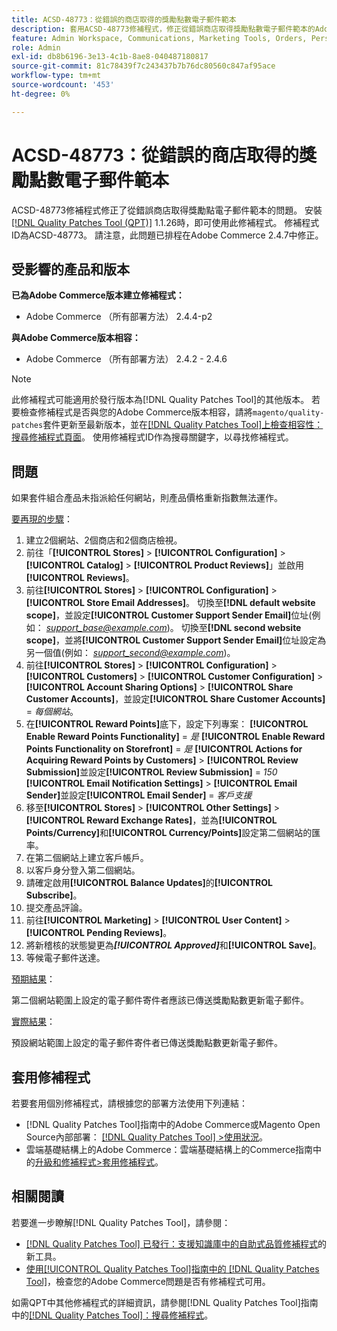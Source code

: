 ```yaml
---
title: ACSD-48773：從錯誤的商店取得的獎勵點數電子郵件範本
description: 套用ACSD-48773修補程式，修正從錯誤商店取得獎勵點數電子郵件範本的Adobe Commerce問題。
feature: Admin Workspace, Communications, Marketing Tools, Orders, Personalization, Rewards
role: Admin
exl-id: db8b6196-3e13-4c1b-8ae8-040487180817
source-git-commit: 81c78439f7c243437b7b76dc80560c847af95ace
workflow-type: tm+mt
source-wordcount: '453'
ht-degree: 0%

---
```


# ACSD-48773：從錯誤的商店取得的獎勵點數電子郵件範本

ACSD-48773修補程式修正了從錯誤商店取得獎勵點電子郵件範本的問題。 安裝[[!DNL Quality Patches Tool (QPT)]](https://experienceleague.adobe.com/zh-hant/docs/commerce-knowledge-base/kb/announcements/commerce-announcements/magento-quality-patches-released-new-tool-to-self-serve-quality-patches) 1.1.26時，即可使用此修補程式。 修補程式ID為ACSD-48773。 請注意，此問題已排程在Adobe Commerce 2.4.7中修正。

## 受影響的產品和版本

**已為Adobe Commerce版本建立修補程式：**

* Adobe Commerce （所有部署方法） 2.4.4-p2

**與Adobe Commerce版本相容：**

* Adobe Commerce （所有部署方法） 2.4.2 - 2.4.6

>[!NOTE]
>
>此修補程式可能適用於發行版本為[!DNL Quality Patches Tool]的其他版本。 若要檢查修補程式是否與您的Adobe Commerce版本相容，請將`magento/quality-patches`套件更新至最新版本，並在[[!DNL Quality Patches Tool]上檢查相容性：搜尋修補程式頁面](https://experienceleague.adobe.com/tools/commerce-quality-patches/index.html?lang=zh-Hant)。 使用修補程式ID作為搜尋關鍵字，以尋找修補程式。

## 問題

如果套件組合產品未指派給任何網站，則產品價格重新指數無法運作。

<u>要再現的步驟</u>：

1. 建立2個網站、2個商店和2個商店檢視。
1. 前往「**[!UICONTROL Stores]** > **[!UICONTROL Configuration]** > **[!UICONTROL Catalog]** > **[!UICONTROL Product Reviews]**」並啟用&#x200B;**[!UICONTROL Reviews]**。
1. 前往&#x200B;**[!UICONTROL Stores]** > **[!UICONTROL Configuration]** > **[!UICONTROL Store Email Addresses]**。
切換至&#x200B;**[!DNL default website scope]**，並設定&#x200B;**[!UICONTROL Customer Support Sender Email]**&#x200B;位址(例如： *support_base@example.com*)。
切換至&#x200B;**[!DNL second website scope]**，並將&#x200B;**[!UICONTROL Customer Support Sender Email]**&#x200B;位址設定為另一個值(例如： *support_second@example.com*)。
1. 前往&#x200B;**[!UICONTROL Stores]** > **[!UICONTROL Configuration]** > **[!UICONTROL Customers]** > **[!UICONTROL Customer Configuration]** > **[!UICONTROL Account Sharing Options]** > **[!UICONTROL Share Customer Accounts]**，並設定&#x200B;**[!UICONTROL Share Customer Accounts]** = *每個網站*。
1. 在&#x200B;**[!UICONTROL Reward Points]**&#x200B;底下，設定下列專案：
   **[!UICONTROL Enable Reward Points Functionality]** = *是*
   **[!UICONTROL Enable Reward Points Functionality on Storefront]** = *是*
   **[!UICONTROL Actions for Acquiring Reward Points by Customers]** > **[!UICONTROL Review Submission]**&#x200B;並設定&#x200B;**[!UICONTROL Review Submission]** = *150*
   **[!UICONTROL Email Notification Settings]** > **[!UICONTROL Email Sender]**&#x200B;並設定&#x200B;**[!UICONTROL Email Sender]** = *客戶支援*
1. 移至&#x200B;**[!UICONTROL Stores]** > **[!UICONTROL Other Settings]** > **[!UICONTROL Reward Exchange Rates]**，並為&#x200B;**[!UICONTROL Points/Currency]**&#x200B;和&#x200B;**[!UICONTROL Currency/Points]**&#x200B;設定第二個網站的匯率。
1. 在第二個網站上建立客戶帳戶。
1. 以客戶身分登入第二個網站。
1. 請確定啟用&#x200B;**[!UICONTROL Balance Updates]**&#x200B;的&#x200B;**[!UICONTROL Subscribe]**。
1. 提交產品評論。
1. 前往&#x200B;**[!UICONTROL Marketing]** > **[!UICONTROL User Content]** > **[!UICONTROL Pending Reviews]**。
1. 將新稽核的狀態變更為&#x200B;***[!UICONTROL Approved]***&#x200B;和&#x200B;**[!UICONTROL Save]**。
1. 等候電子郵件送達。

<u>預期結果</u>：

第二個網站範圍上設定的電子郵件寄件者應該已傳送獎勵點數更新電子郵件。

<u>實際結果</u>：

預設網站範圍上設定的電子郵件寄件者已傳送獎勵點數更新電子郵件。

## 套用修補程式

若要套用個別修補程式，請根據您的部署方法使用下列連結：

* [!DNL Quality Patches Tool]指南中的Adobe Commerce或Magento Open Source內部部署： [[!DNL Quality Patches Tool] >使用狀況](/help/tools/quality-patches-tool/usage.md)。
* 雲端基礎結構上的Adobe Commerce：雲端基礎結構上的Commerce指南中的[升級和修補程式>套用修補程式](https://experienceleague.adobe.com/docs/commerce-cloud-service/user-guide/develop/upgrade/apply-patches.html?lang=zh-Hant)。

## 相關閱讀

若要進一步瞭解[!DNL Quality Patches Tool]，請參閱：

* [[!DNL Quality Patches Tool] 已發行：支援知識庫中的自助式品質修補程式](https://experienceleague.adobe.com/zh-hant/docs/commerce-knowledge-base/kb/announcements/commerce-announcements/magento-quality-patches-released-new-tool-to-self-serve-quality-patches)的新工具。
* [使用[!UICONTROL Quality Patches Tool]指南中的 [!DNL Quality Patches Tool]](/help/tools/quality-patches-tool/patches-available-in-qpt/check-patch-for-magento-issue-with-magento-quality-patches.md)，檢查您的Adobe Commerce問題是否有修補程式可用。


如需QPT中其他修補程式的詳細資訊，請參閱[!DNL Quality Patches Tool]指南中的[[!DNL Quality Patches Tool]：搜尋修補程式](https://experienceleague.adobe.com/tools/commerce-quality-patches/index.html?lang=zh-Hant)。
